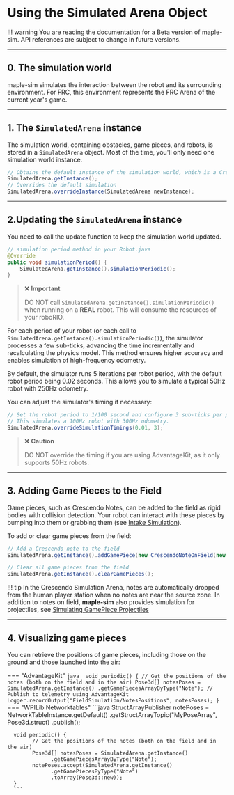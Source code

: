 # Using the Simulated Arena Object

!!! warning
      You are reading the documentation for a Beta version of maple-sim. API references are subject to change in future versions.

---
## 0. The simulation world
maple-sim simulates the interaction between the robot and its surrounding environment.
For FRC, this environment represents the FRC Arena of the current year's game.

---
## 1. The `SimulatedArena` instance
The simulation world, containing obstacles, game pieces, and robots, is stored in a `SimulatedArena` object. Most of the time, you'll only need one simulation world instance.

```java
// Obtains the default instance of the simulation world, which is a Crescendo Arena.
SimulatedArena.getInstance();
// Overrides the default simulation
SimulatedArena.overrideInstance(SimulatedArena newInstance); 
```

---
## 2.Updating the `SimulatedArena` instance

You need to call the update function to keep the simulation world updated.

```java
// simulation period method in your Robot.java
@Override
public void simulationPeriod() {
    SimulatedArena.getInstance().simulationPeriodic();
}
```

> ❌ **Important**
> 
> DO NOT call `SimulatedArena.getInstance().simulationPeriodic()` when running on a **REAL** robot.
> This will consume the resources of your roboRIO.

For each period of your robot (or each call to `SimulatedArena.getInstance().simulationPeriodic()`), the simulator processes a few sub-ticks, advancing the time incrementally and recalculating the physics model. This method ensures higher accuracy and enables simulation of high-frequency odometry.

By default, the simulator runs 5 iterations per robot period, with the default robot period being 0.02 seconds. This allows you to simulate a typical 50Hz robot with 250Hz odometry.

You can adjust the simulator's timing if necessary:

```java
// Set the robot period to 1/100 second and configure 3 sub-ticks per period
// This simulates a 100Hz robot with 300Hz odometry.
SimulatedArena.overrideSimulationTimings(0.01, 3);
```

> ❌ **Caution**
> 
> DO NOT override the timing if you are using AdvantageKit, as it only supports 50Hz robots.

---
## 3. Adding Game Pieces to the Field
Game pieces, such as Crescendo Notes, can be added to the field as rigid bodies with collision detection.
Your robot can interact with these pieces by bumping into them or grabbing them (see [Intake Simulation](./simulating-intake.md)).

To add or clear game pieces from the field:

```java
// Add a Crescendo note to the field
SimulatedArena.getInstance().addGamePiece(new CrescendoNoteOnField(new Translation2d(3, 3)));

// Clear all game pieces from the field
SimulatedArena.getInstance().clearGamePieces();
```

!!! tip 
      In the Crescendo Simulation Arena, notes are automatically dropped from the human player station when no notes are near the source zone.
      In addition to notes on field, **maple-sim** also provides simulation for projectiles, see [Simulating GamePiece Projectiles](./simulating-projectiles.md)

---
## 4. Visualizing game pieces

You can retrieve the positions of game pieces, including those on the ground and those launched into the air:

=== "AdvantageKit" 
      ```java 
      void periodic() {
            // Get the positions of the notes (both on the field and in the air)
            Pose3d[] notesPoses = SimulatedArena.getInstance()
                  .getGamePiecesArrayByType("Note");
            // Publish to telemetry using AdvantageKit
            Logger.recordOutput("FieldSimulation/NotesPositions", notesPoses);
      }
      ``` 
=== "WPILib Networktables" 
      ```java
      StructArrayPublisher<Pose3d> notePoses = NetworkTableInstance.getDefault()
            .getStructArrayTopic("MyPoseArray", Pose3d.struct)
            .publish();

      void periodic() {
            // Get the positions of the notes (both on the field and in the air)
            Pose3d[] notesPoses = SimulatedArena.getInstance()
                  .getGamePiecesArrayByType("Note");
            notePoses.accept(SimulatedArena.getInstance()
                  .getGamePiecesByType("Note")
                  .toArray(Pose3d::new));
      }
      ```

